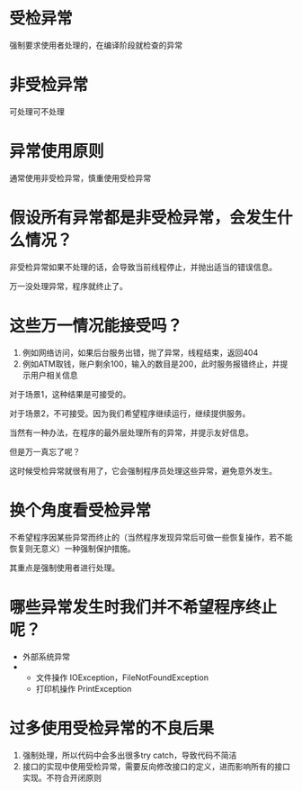 # 

# 受检异常

强制要求使用者处理的，在编译阶段就检查的异常

  


# 非受检异常

可处理可不处理

  


# 异常使用原则

通常使用非受检异常，慎重使用受检异常

  


# 假设所有异常都是非受检异常，会发生什么情况？

非受检异常如果不处理的话，会导致当前线程停止，并抛出适当的错误信息。

万一没处理异常，程序就终止了。

  


# 这些万一情况能接受吗？

1. 例如网络访问，如果后台服务出错，抛了异常，线程结束，返回404
2. 例如ATM取钱，账户剩余100，输入的数目是200，此时服务报错终止，并提示用户相关信息

对于场景1，这种结果是可接受的。

对于场景2，不可接受。因为我们希望程序继续运行，继续提供服务。

当然有一种办法，在程序的最外层处理所有的异常，并提示友好信息。

但是万一真忘了呢？

这时候受检异常就很有用了，它会强制程序员处理这些异常，避免意外发生。

  


# 换个角度看受检异常

不希望程序因某些异常而终止的（当然程序发现异常后可做一些恢复操作，若不能恢复则无意义）一种强制保护措施。

其重点是强制使用者进行处理。

  


# 哪些异常发生时我们并不希望程序终止呢？

* 外部系统异常
* * 文件操作 IOException，FileNotFoundException
  * 打印机操作 PrintException

  


# 过多使用受检异常的不良后果

1. 强制处理，所以代码中会多出很多try catch，导致代码不简洁
2. 接口的实现中使用受检异常，需要反向修改接口的定义，进而影响所有的接口实现。不符合开闭原则



